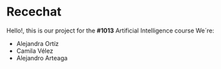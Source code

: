 # Recechat
Hello!, this is our project for the **#1013** Artificial Intelligence course 
We´re:
- Alejandra Ortíz
- Camila Vélez
- Alejandro Arteaga

